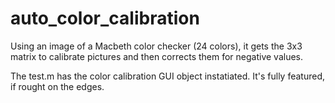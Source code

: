 # auto_color_calibration
Using an image of a Macbeth color checker (24 colors), it gets the 3x3 matrix to calibrate pictures and then corrects them for negative values.

The test.m has the color calibration GUI object instatiated. It's fully featured, if rought on the edges.
